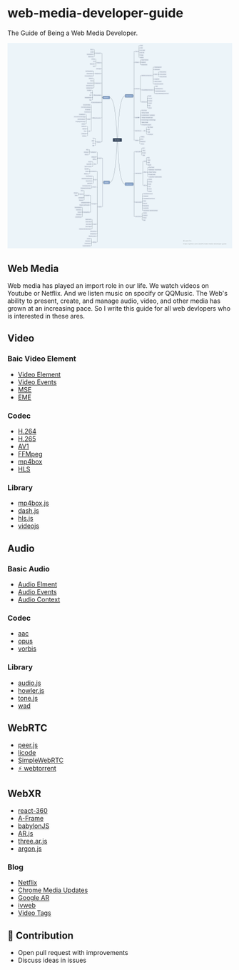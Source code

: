 # web-media-developer-guide

The Guide of Being a Web Media Developer.

<img src="./images/web-media.png">


## Web Media

Web media has played an import role in our life. We watch videos on Youtube or Netflix. And we listen music on spocify or QQMusic. The Web's ability to present, create, and manage audio, video, and other media has grown at an increasing pace. So I write this guide for all web devlopers who is interested in these ares.


## Video

### Baic Video Element

+ [Video Element](https://developer.mozilla.org/en-US/docs/Web/HTML/Element/video)
+ [Video Events](https://developer.mozilla.org/en-US/docs/Web/Guide/Events/Media_events)
+ [MSE](https://developer.mozilla.org/en-US/docs/Web/API/MediaSource)
+ [EME](https://developer.mozilla.org/en-US/docs/Web/API/Encrypted_Media_Extensions_API)

### Codec

+ [H.264](https://en.wikipedia.org/wiki/H.264/MPEG-4_AVC)
+ [H.265](https://en.wikipedia.org/wiki/High_Efficiency_Video_Coding)
+ [AV1](https://en.wikipedia.org/wiki/AV1)
+ [FFMpeg](https://ffmpeg.org/)
+ [mp4box](https://gpac.wp.imt.fr/mp4box/)
+ [HLS](https://developer.apple.com/streaming/)

### Library

+ [mp4box.js](https://github.com/gpac/mp4box.js)
+ [dash.js](https://github.com/Dash-Industry-Forum/dash.js)
+ [hls.js](https://github.com/video-dev/hls.js)
+ [videojs](https://github.com/videojs)


## Audio

### Basic Audio

+ [Audio Elment](https://developer.mozilla.org/en-US/docs/Web/HTML/Element/audio)
+ [Audio Events](https://developer.mozilla.org/en-US/docs/Web/Guide/Events/Media_events)
+ [Audio Context](https://developer.mozilla.org/en-US/docs/Web/API/AudioContext)

### Codec
+ [aac](https://en.wikipedia.org/wiki/Advanced_Audio_Coding)
+ [opus](http://opus-codec.org/)
+ [vorbis](https://xiph.org/vorbis/)

### Library

+ [audio.js](http://kolber.github.io/audiojs/)
+ [howler.js](https://howlerjs.com/)
+ [tone.js](https://tonejs.github.io/)
+ [wad](https://github.com/rserota/wad)


## WebRTC

+ [peer.js](https://peerjs.com/)
+ [licode](https://github.com/lynckia/licode)
+ [SimpleWebRTC](https://github.com/simplewebrtc/SimpleWebRTC)
+ [⚡️ webtorrent](https://github.com/webtorrent/webtorrent)


## WebXR

+ [react-360](https://github.com/facebook/react-360)
+ [A-Frame](https://aframe.io/)
+ [babylonJS](https://github.com/BabylonJS)
+ [AR.js](https://github.com/jeromeetienne/AR.js)
+ [three.ar.js](https://github.com/google-ar/three.ar.js?files=1)
+ [argon.js](https://www.argonjs.io/)


### Blog

+ [Netflix](https://medium.com/netflix-techblog?source=follow_footer--------------------------follow_footer-)
+ [Chrome Media Updates](https://www.google.com.hk/search?source=hp&ei=HZdfXZXUGoaxmAWn-42ACw&q=chrome+media+updates&oq=chrome+media+updates&gs_l=psy-ab.3..0i22i30.1515.6792..6968...3.0..0.530.8777.3-17j5j1......0....1..gws-wiz.....10..35i39j0i67j0j0i20i263j0i10i67.NFDWcsgWQfM&ved=0ahUKEwjV1tO8vZjkAhWGGKYKHad9A7AQ4dUDCAU&uact=5)
+ [Google AR](https://github.com/google-ar)
+ [ivweb](https://ivweb.io/)
+ [Video Tags](https://www.jackpu.com/tag/video/)

## 💐 Contribution

+ Open pull request with improvements
+ Discuss ideas in issues

